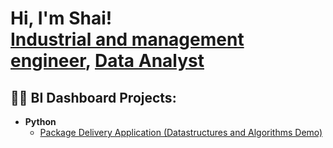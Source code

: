 <h1>Hi, I'm Shai! <br/><a href="https://github.com/shaiteva">Industrial and management engineer</a>, <a href="https://www.linkedin.com/in/shai-teva/">Data Analyst</a>

<h2>👨‍💻 BI Dashboard Projects:</h2>


- <b>Python</b>
  - [Package Delivery Application (Datastructures and Algorithms Demo)](https://github.com/joshmadakor1/Package-Delivery-Pathfinding-Algorithm)

